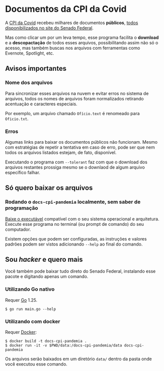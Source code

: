 # Documentos da CPI da Covid

A [CPI da Covid](https://legis.senado.leg.br/comissoes/comissao?codcol=2441) recebeu milhares de documentos **públicos**, [todos disponibilizados no site do Senado Federal](https://legis.senado.leg.br/comissoes/docsRecCPI?codcol=2441).

Mas como clicar um por um leva tempo, esse programa facilita o **download** e a **descopactação** de todos esses arquivos, possibilitando assim não só o acesso, mas também buscas nos arquivos com ferramentas como Evernote, Spotlight, etc.

## Avisos importantes

### Nome dos arquivos

Para sincronizar esses arquivos na nuvem e evitar erros no sistema de arquivos, todos os nomes de arquivos foram normalizados retirando acentuação e caracteres especiais.

Por exemplo, um arquivo chamado `Ofício.text` é renomeado para `Oficio.txt`.

### Erros

Algumas links para baixar os documentos públicos não funcionam. Mesmo com estratégias de repetir a tentativa em caso de erro, pode ser que nem todos os arquivos listados estejam, de fato, disponível.

Executando o programa com `--tolerant` faz com que o download dos arquivos restantes prossiga mesmo se o downlaod de algum arquivo específico falhar.

## Só quero baixar os arquivos

### Rodando o `docs-cpi-pandemia` localmente, sem saber de programação

[Baixe o executável](https://github.com/cuducos/docs-cpi-pandemia/releases) compatível com o seu sistema operacional e arquitetura. Execute esse programa no terminal (ou prompt de comando) do seu computador.

Existem opções que podem ser configuradas, as instruções e valores padrões podem ser vistos adicionando `--help` ao final do comando.

## Sou _hacker_ e quero mais

Você também pode baixar tudo direto do Senado Federal, instalando esse pacote e digitando apenas um comando.

### Utilizando Go nativo

Requer [Go](https://golang.org/) 1.25.

```console
$ go run main.go --help
```

### Utilizando com docker

Requer [Docker](https://docker.com):

```console
$ docker build -t docs-cpi-pandemia .
$ docker run -it -v $PWD/data:/docs-cpi-pandemia/data docs-cpi-pandemia
```

Os arquivos serão baixados em um diretório `data/` dentro da pasta onde você executou esse comando.
